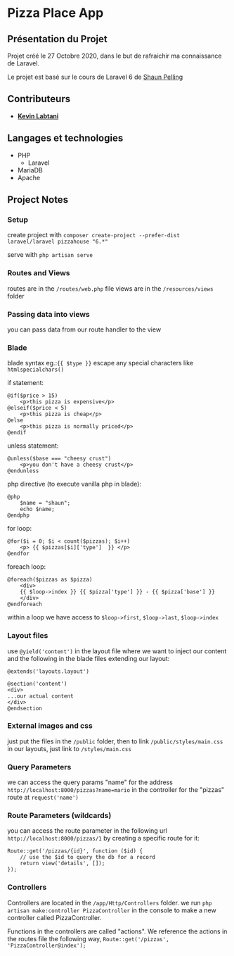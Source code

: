 # Pizza Place App

## Présentation du Projet

Projet créé le 27 Octobre 2020, dans le but de rafraichir ma connaissance de Laravel.

Le projet est basé sur le cours de Laravel 6 de [Shaun Pelling](https://github.com/iamshaunjp)

## Contributeurs

- [**Kevin Labtani**](https://github.com/kevin-labtani)

## Langages et technologies

- PHP
  - Laravel
- MariaDB
- Apache

## Project Notes

### Setup

create project with `composer create-project --prefer-dist laravel/laravel pizzahouse "6.*"`

serve with `php artisan serve`

### Routes and Views

routes are in the `/routes/web.php` file
views are in the `/resources/views` folder

### Passing data into views

you can pass data from our route handler to the view

### Blade

blade syntax eg.:`{{ $type }}` escape any special characters like `htmlspecialchars()`

if statement:

```
@if($price > 15)
    <p>this pizza is expensive</p>
@elseif($price < 5)
    <p>this pizza is cheap</p>
@else
    <p>this pizza is normally priced</p>
@endif
```

unless statement:

```
@unless($base === "cheesy crust")
    <p>you don't have a cheesy crust</p>
@endunless
```

php directive (to execute vanilla php in blade):

```
@php
    $name = "shaun";
    echo $name;
@endphp
```

for loop:

```
@for($i = 0; $i < count($pizzas); $i++)
    <p> {{ $pizzas[$i]['type']  }} </p>
@endfor
```

foreach loop:

```
@foreach($pizzas as $pizza)
    <div>
    {{ $loop->index }} {{ $pizza['type'] }} - {{ $pizza['base'] }}
    </div>
@endforeach
```

within a loop we have access to `$loop->first`, `$loop->last`, `$loop->index`

### Layout files

use `@yield('content')` in the layout file where we want to inject our content and the following in the blade files extending our layout:

```
@extends('layouts.layout')

@section('content')
<div>
...our actual content
</div>
@endsection
```

### External images and css

just put the files in the `/public` folder, then to link `/public/styles/main.css` in our layouts, just link to `/styles/main.css`

### Query Parameters

we can access the query params "name" for the address `http://localhost:8000/pizzas?name=mario` in the controller for the "pizzas" route at `request('name')`

### Route Parameters (wildcards)

you can access the route parameter in the following url `http://localhost:8000/pizzas/1` by creating a specific route for it:

```
Route::get('/pizzas/{id}', function ($id) {
    // use the $id to query the db for a record
    return view('details', []);
});

```

### Controllers

Controllers are located in the `/app/Http/Controllers` folder.
we run `php artisan make:controller PizzaController` in the console to make a new controller called PizzaController.

Functions in the controllers are called "actions".
We reference the actions in the routes file the following way, `Route::get('/pizzas', 'PizzaController@index');`
